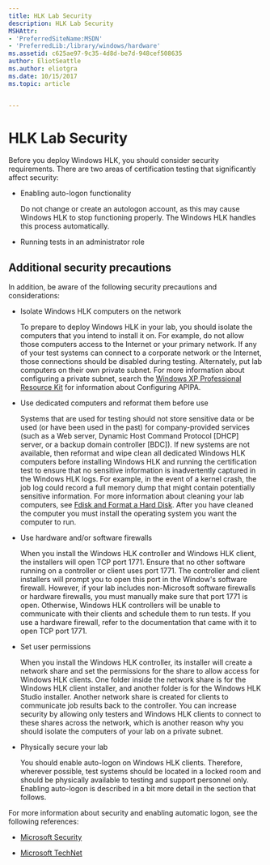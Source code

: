 ```yaml
---
title: HLK Lab Security
description: HLK Lab Security
MSHAttr:
- 'PreferredSiteName:MSDN'
- 'PreferredLib:/library/windows/hardware'
ms.assetid: c625ae97-9c35-4d8d-be7d-948cef508635
author: EliotSeattle
ms.author: eliotgra
ms.date: 10/15/2017
ms.topic: article


---
```


# HLK Lab Security


Before you deploy Windows HLK, you should consider security requirements. There are two areas of certification testing that significantly affect security:

-   Enabling auto-logon functionality

    Do not change or create an autologon account, as this may cause Windows HLK to stop functioning properly. The Windows HLK handles this process automatically.

-   Running tests in an administrator role

## <span id="Additional_security_precautions"></span><span id="additional_security_precautions"></span><span id="ADDITIONAL_SECURITY_PRECAUTIONS"></span>Additional security precautions


In addition, be aware of the following security precautions and considerations:

-   Isolate Windows HLK computers on the network

    To prepare to deploy Windows HLK in your lab, you should isolate the computers that you intend to install it on. For example, do not allow those computers access to the Internet or your primary network. If any of your test systems can connect to a corporate network or the Internet, those connections should be disabled during testing. Alternately, put lab computers on their own private subnet. For more information about configuring a private subnet, search the [Windows XP Professional Resource Kit](http://go.microsoft.com/fwlink/p/?linkid=63109) for information about Configuring APIPA.

-   Use dedicated computers and reformat them before use

    Systems that are used for testing should not store sensitive data or be used (or have been used in the past) for company-provided services (such as a Web server, Dynamic Host Command Protocol \[DHCP\] server, or a backup domain controller \[BDC\]). If new systems are not available, then reformat and wipe clean all dedicated Windows HLK computers before installing Windows HLK and running the certification test to ensure that no sensitive information is inadvertently captured in the Windows HLK logs. For example, in the event of a kernel crash, the job log could record a full memory dump that might contain potentially sensitive information. For more information about cleaning your lab computers, see [Fdisk and Format a Hard Disk](http://go.microsoft.com/fwlink/p/?LinkId=236083). After you have cleaned the computer you must install the operating system you want the computer to run.

-   Use hardware and/or software firewalls

    When you install the Windows HLK controller and Windows HLK client, the installers will open TCP port 1771. Ensure that no other software running on a controller or client uses port 1771. The controller and client installers will prompt you to open this port in the Window's software firewall. However, if your lab includes non-Microsoft software firewalls or hardware firewalls, you must manually make sure that port 1771 is open. Otherwise, Windows HLK controllers will be unable to communicate with their clients and schedule them to run tests. If you use a hardware firewall, refer to the documentation that came with it to open TCP port 1771.

-   Set user permissions

    When you install the Windows HLK controller, its installer will create a network share and set the permissions for the share to allow access for Windows HLK clients. One folder inside the network share is for the Windows HLK client installer, and another folder is for the Windows HLK Studio installer. Another network share is created for clients to communicate job results back to the controller. You can increase security by allowing only testers and Windows HLK clients to connect to these shares across the network, which is another reason why you should isolate the computers of your lab on a private subnet.

-   Physically secure your lab

    You should enable auto-logon on Windows HLK clients. Therefore, wherever possible, test systems should be located in a locked room and should be physically available to testing and support personnel only. Enabling auto-logon is described in a bit more detail in the section that follows.

For more information about security and enabling automatic logon, see the following references:

-   [Microsoft Security](http://go.microsoft.com/fwlink/p/?linkid=11569)

-   [Microsoft TechNet](http://go.microsoft.com/fwlink/p/?linkid=10111)

 

 






